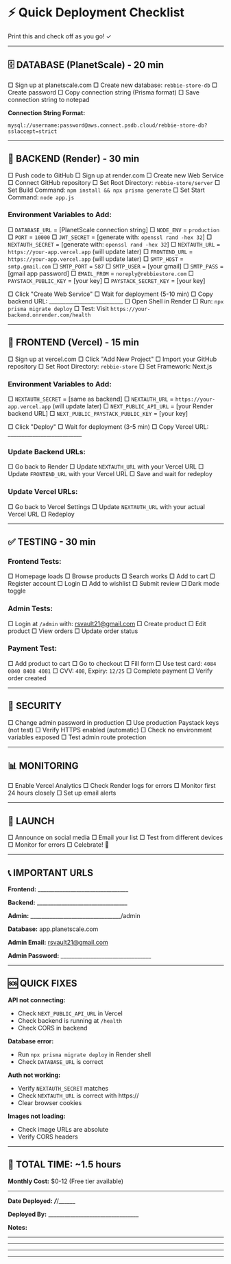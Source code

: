 # ⚡ Quick Deployment Checklist

Print this and check off as you go! ✓

---

## 🗄️ DATABASE (PlanetScale) - 20 min

□ Sign up at planetscale.com
□ Create new database: `rebbie-store-db`
□ Create password
□ Copy connection string (Prisma format)
□ Save connection string to notepad

**Connection String Format:**
```
mysql://username:password@aws.connect.psdb.cloud/rebbie-store-db?sslaccept=strict
```

---

## 🔧 BACKEND (Render) - 30 min

□ Push code to GitHub
□ Sign up at render.com
□ Create new Web Service
□ Connect GitHub repository
□ Set Root Directory: `rebbie-store/server`
□ Set Build Command: `npm install && npx prisma generate`
□ Set Start Command: `node app.js`

### Environment Variables to Add:

□ `DATABASE_URL` = [PlanetScale connection string]
□ `NODE_ENV` = `production`
□ `PORT` = `10000`
□ `JWT_SECRET` = [generate with: `openssl rand -hex 32`]
□ `NEXTAUTH_SECRET` = [generate with: `openssl rand -hex 32`]
□ `NEXTAUTH_URL` = `https://your-app.vercel.app` (will update later)
□ `FRONTEND_URL` = `https://your-app.vercel.app` (will update later)
□ `SMTP_HOST` = `smtp.gmail.com`
□ `SMTP_PORT` = `587`
□ `SMTP_USER` = [your gmail]
□ `SMTP_PASS` = [gmail app password]
□ `EMAIL_FROM` = `noreply@rebbiestore.com`
□ `PAYSTACK_PUBLIC_KEY` = [your key]
□ `PAYSTACK_SECRET_KEY` = [your key]

□ Click "Create Web Service"
□ Wait for deployment (5-10 min)
□ Copy backend URL: ___________________________
□ Open Shell in Render
□ Run: `npx prisma migrate deploy`
□ Test: Visit `https://your-backend.onrender.com/health`

---

## 🎨 FRONTEND (Vercel) - 15 min

□ Sign up at vercel.com
□ Click "Add New Project"
□ Import your GitHub repository
□ Set Root Directory: `rebbie-store`
□ Set Framework: Next.js

### Environment Variables to Add:

□ `NEXTAUTH_SECRET` = [same as backend]
□ `NEXTAUTH_URL` = `https://your-app.vercel.app` (will update later)
□ `NEXT_PUBLIC_API_URL` = [your Render backend URL]
□ `NEXT_PUBLIC_PAYSTACK_PUBLIC_KEY` = [your key]

□ Click "Deploy"
□ Wait for deployment (3-5 min)
□ Copy Vercel URL: ___________________________

### Update Backend URLs:

□ Go back to Render
□ Update `NEXTAUTH_URL` with your Vercel URL
□ Update `FRONTEND_URL` with your Vercel URL
□ Save and wait for redeploy

### Update Vercel URLs:

□ Go back to Vercel Settings
□ Update `NEXTAUTH_URL` with your actual Vercel URL
□ Redeploy

---

## ✅ TESTING - 30 min

### Frontend Tests:
□ Homepage loads
□ Browse products
□ Search works
□ Add to cart
□ Register account
□ Login
□ Add to wishlist
□ Submit review
□ Dark mode toggle

### Admin Tests:
□ Login at `/admin` with: rsvault21@gmail.com
□ Create product
□ Edit product
□ View orders
□ Update order status

### Payment Test:
□ Add product to cart
□ Go to checkout
□ Fill form
□ Use test card: `4084 0840 8408 4081`
□ CVV: `408`, Expiry: `12/25`
□ Complete payment
□ Verify order created

---

## 🔐 SECURITY

□ Change admin password in production
□ Use production Paystack keys (not test)
□ Verify HTTPS enabled (automatic)
□ Check no environment variables exposed
□ Test admin route protection

---

## 📊 MONITORING

□ Enable Vercel Analytics
□ Check Render logs for errors
□ Monitor first 24 hours closely
□ Set up email alerts

---

## 🎉 LAUNCH

□ Announce on social media
□ Email your list
□ Test from different devices
□ Monitor for errors
□ Celebrate! 🎊

---

## 📞 IMPORTANT URLS

**Frontend:** _________________________________

**Backend:** _________________________________

**Admin:** _________________________________/admin

**Database:** app.planetscale.com

**Admin Email:** rsvault21@gmail.com

**Admin Password:** _________________________________

---

## 🆘 QUICK FIXES

**API not connecting:**
- Check `NEXT_PUBLIC_API_URL` in Vercel
- Check backend is running at `/health`
- Check CORS in backend

**Database error:**
- Run `npx prisma migrate deploy` in Render shell
- Check `DATABASE_URL` is correct

**Auth not working:**
- Verify `NEXTAUTH_SECRET` matches
- Check `NEXTAUTH_URL` is correct with https://
- Clear browser cookies

**Images not loading:**
- Check image URLs are absolute
- Verify CORS headers

---

## 🎯 TOTAL TIME: ~1.5 hours

**Monthly Cost:** $0-12 (Free tier available)

---

**Date Deployed:** ___/___/______

**Deployed By:** _________________________________

**Notes:**
_________________________________________________
_________________________________________________
_________________________________________________
_________________________________________________
